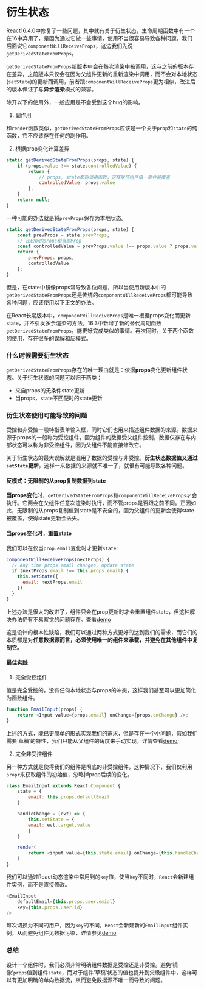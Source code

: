 # 衍生状态

React16.4.0中修复了一些问题，其中就有关于衍生状态，生命周期函数中有一个在16中弃用了，是因为通过它做一些事情，使用不当很容易导致各种问题，我们后面说它`componentWillReceiveProps`，这边我们先说`getDerivedStateFromProps`。

`getDerivedStateFromProps`新版本中会在每次渲染中被调用，这与之前的版本存在差异，之前版本只仅会在因为父组件更新的重新渲染中调用，而不会对本地状态(`setState`)的更新而调用，前者跟`componentWillReceiveProps`更为相似，改进后的版本保证了与**异步渲染**模式的兼容。

除开以下的使用外，一般应用是不会受到这个bug的影响。

1. 副作用

和`render`函数类似，`getDerivedStateFromProps`应该是一个关于`prop`和`state`的纯函数，它不应该存在任何的副作用。

2. 根据prop变化计算差异

```javascript
static getDerivedStateFromProps(props, state) {
	if (props.value !== state.controlledValue) {
		return {
			// props, state都将调用函数，这样受控组件值一直会被覆盖
			controlledValue: props.value
		};
	}
	return null;
}
```

一种可能的办法就是将`prevProps`保存为本地状态。

```javascript
static getDerivedStateFromProps(props, state) {
	const prevProps = state.prevProps;
	// 比较新的props和当前Prop
	const controlledValue = prevProps.value !== props.value ? props.value : state.controlledValue;
	return {
		prevProps: props,
		controlledValue
	};
}
```

但是，在state中镜像props常导致各位问题，所以当使用新版本中的`getDerivedStateFromProps`还是传统的`componentWillReceiveProps`都可能导致各种问题，应该使用以下正文的办法。

在React长期版本中，`componentWillReciveProps`是唯一根据props变化而更新state，并不引发多余渲染的方法。16.3中新增了新的替代周期函数`getDerivedStateFromProps`，能更好完成类似的事情。再次同时，关于两个函数的使用，存在很多的误解和反模式。

### 什么时候需要衍生状态

`getDerivedStateFromProps`存在的唯一理由就是：依据**props**变化更新组件状态。关于衍生状态的问题可以归于两类：

- 来自props的无条件state更新
- 当props，state不匹配时的state更新

### 衍生状态使用可能导致的问题

受控和非受控一般特指表单输入框，同时它们也用来描述组件数据的来源。数据来源于props的一般称为受控组件，因为组件的数据受父组件控制，数据仅存在与内部状态可以称为非受控组件，因为父组件不能直接修改它。

关于衍生状态的最大误解就是混用了数据的受控与非受控。**衍生状态数据值又通过`setState`更新**，这样一来数据的来源就不唯一了，就很有可能导致各种问题。

#### 反模式：无限制的从prop复制数据到state

**当props变化**时，`getDerivedStateFromProps`和`componentWillReceiveProps`才会执行。它两会在父组件任意次渲染时执行，而不管props是否跟之前不同。正因如此，无限制的从props复制值到state是不安全的，因为父组件的更新会使得state被覆盖，使得state更新会丢失。

#### 当props变化时，重置state

我们可以在仅当`prop.email`变化时才更新`state`:

```javascript
componentWillReceiveProps(nextProps) {
  // Any time props.email changes, update state
  if (nextProps.email !== this.props.email) {
    this.setState({
      email: nextProps.email
    })
  }
}
```

上述办法是很大的改进了，组件只会在prop更新时才会重置组件state，但这种解决办法仍有不易察觉的问题存在。查看[demo](https://codesandbox.io/s/mz2lnkjkrx)

这是设计的根本性缺陷，我们可以通过两种方式更好的达到我们的需求，而它们的本质都是对**任意数据源而言，必须使用唯一的组件来承载，并避免在其他组件中复制它。**

#### 最佳实践

1. 完全受控组件

值是完全受控的，没有任何本地状态与props的冲突，这样我们甚至可以更加简化为函数组件。

```javascript
function EmailInput(props) {
	return <Input value={props.email} onChange={props.onChange} />;
}
```

上述的方式，能已更简单的形式实现我们的需求，但是存在一个小问题，假如我们需要‘草稿’的特性，我们只能从父组件的角度来手动实现。详情查看[demo](https://codesandbox.io/s/7154w1l551);

2. 完全非受控组件

另一种方式就是使得我们的组件是彻底的非受控组件，这种情况下，我们仅利用`propr`来获取组件的初始值，忽略掉prop后续的变化。

```javascript
class EmailInput extends React.Component {
	state = {
		email: this.props.defaultEmail
	}

	handleChange = (evt) => {
		this.setState = {
		email: evt.target.value
		}
	}

	render(
		return <input value={this.state.email} onChange={this.handleChange} />
	)
}
```

我们可以通过React动态渲染中常用到的`key`值，使当`key`不同时，`React`会新建组件实例，而不是直接修改。

```javascript
<EmailInput
	defaultEmail={this.props.user.emial}
	key={this.props.user.id}
/>
```

每次切换为不同的用户，因为`key`的不同，`React`会新建新的`EmailInput`组件实例，从而避免组件见数据污染，详情参见[demo](http://localhost:8080/full-uncontrol-input)

### 总结

设计一个组件时，我们必须非常明确组件数据是受控还是非受控。避免‘镜像'`props`值到组件`state`，而对于组件’草稿‘状态的值也提升到父级组件中，这样可以有更加明确的单向数据流，从而避免数据源不唯一而导致的问题。









































